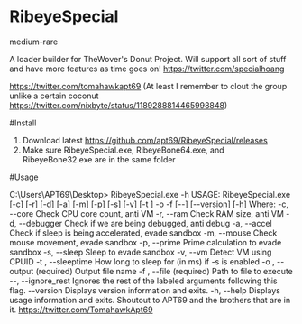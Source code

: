 # RibeyeSpecial
medium-rare

A loader builder for TheWover's Donut Project. Will support all sort of stuff and have more features as time goes on!
https://twitter.com/specialhoang

https://twitter.com/tomahawkapt69 (At least I remember to clout the group unlike a certain coconut https://twitter.com/nixbyte/status/1189288814465998848)

#Install
1. Download latest https://github.com/apt69/RibeyeSpecial/releases
2. Make sure RibeyeSpecial.exe, RibeyeBone64.exe, and RibeyeBone32.exe are in the same folder

#Usage

C:\Users\APT69\Desktop> RibeyeSpecial.exe -h
USAGE:
   RibeyeSpecial.exe  [-c] [-r] [-d] [-a] [-m] [-p] [-s] [-v] [-t
                      <integer>] -o <string> -f <string> [--] [--version]
                      [-h]
Where:
   -c,  --core
     Check CPU core count, anti VM
   -r,  --ram
     Check RAM size, anti VM
   -d,  --debugger
     Check if we are being debugged, anti debug
   -a,  --accel
     Check if sleep is being accelerated, evade sandbox
   -m,  --mouse
     Check mouse movement, evade sandbox
   -p,  --prime
     Prime calculation to evade sandbox
   -s,  --sleep
     Sleep to evade sandbox
   -v,  --vm
     Detect VM using CPUID
   -t <integer>,  --sleeptime <integer>
     How long to sleep for (in ms) if -s is enabled
   -o <string>,  --output <string>
     (required)  Output file name
   -f <string>,  --file <string>
     (required)  Path to file to execute
   --,  --ignore_rest
     Ignores the rest of the labeled arguments following this flag.
   --version
     Displays version information and exits.
   -h,  --help
     Displays usage information and exits.
   Shoutout to APT69 and the brothers that are in it.
   https://twitter.com/TomahawkApt69
